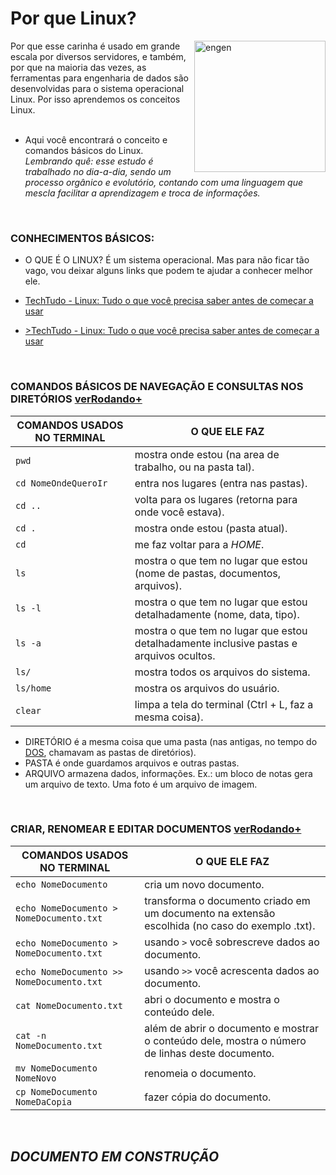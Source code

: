 # Por que Linux?
<img align="right" alt="engen" width="210" src="https://www.linuxadmingeeks.com/wp-content/uploads/2021/02/cropped-avatar-1295397_640uu3-1.png">

Por que esse carinha é usado em grande escala por diversos servidores, e também, por que na maioria das vezes, as ferramentas para engenharia de dados são desenvolvidas para o sistema operacional Linux. Por isso aprendemos os conceitos Linux.
<br />
<br />
* Aqui você encontrará o conceito e comandos básicos do Linux.
*Lembrando quê: esse estudo é trabalhado no dia-a-dia, sendo um processo orgânico e evolutório, contando com uma linguagem que mescla facilitar a aprendizagem e troca de informações.*
<br />

### CONHECIMENTOS BÁSICOS:
*  O QUE É O LINUX? É um sistema operacional. Mas para não ficar tão vago, vou deixar alguns links que podem te ajudar a conhecer melhor ele.

* [TechTudo - Linux: Tudo o que você precisa saber antes de começar a usar](https://www.techtudo.com.br/noticias/2015/03/linux-tudo-o-que-voce-precisa-saber-antes-de-comecar-usar.ghtml)
* <a href="https://www.techtudo.com.br/noticias/2015/03/linux-tudo-o-que-voce-precisa-saber-antes-de-comecar-usar.ghtml" target="_blank">>TechTudo - Linux: Tudo o que você precisa saber antes de começar a usar</a>

<br />

### COMANDOS BÁSICOS DE NAVEGAÇÃO E CONSULTAS NOS DIRETÓRIOS [verRodando+](n)
COMANDOS USADOS NO TERMINAL | O QUE ELE FAZ
----------- | ------
`pwd` | mostra onde estou (na area de trabalho, ou na pasta tal).
`cd NomeOndeQueroIr` | entra nos lugares (entra nas pastas).
`cd ..` | volta para os lugares (retorna para onde você estava).
`cd .` | mostra onde estou (pasta atual).
`cd` | me faz voltar para a *HOME*.
`ls` | mostra o que tem no lugar que estou (nome de pastas, documentos, arquivos).
`ls -l` | mostra o que tem no lugar que estou detalhadamente (nome, data, tipo).
`ls -a` | mostra o que tem no lugar que estou detalhadamente inclusive pastas e arquivos ocultos.
`ls/` | mostra todos os arquivos do sistema.
`ls/home` | mostra os arquivos do usuário.
`clear` | limpa a tela do terminal (Ctrl + L, faz a mesma coisa).

* DIRETÓRIO é a mesma coisa que uma pasta (nas antigas, no tempo do [DOS](https://pt.wikipedia.org/wiki/DOS), chamavam as pastas de diretórios).
* PASTA é onde guardamos arquivos e outras pastas.
* ARQUIVO armazena dados, informações. Ex.: um bloco de notas gera um arquivo de texto. Uma foto é um arquivo de imagem.
<br />

### CRIAR, RENOMEAR E EDITAR DOCUMENTOS [verRodando+](n)
COMANDOS USADOS NO TERMINAL | O QUE ELE FAZ
----------- | ------
`echo NomeDocumento` | cria um novo documento.
`echo NomeDocumento > NomeDocumento.txt` | transforma o documento criado em um documento na extensão escolhida (no caso do exemplo .txt).
`echo NomeDocumento > NomeDocumento.txt` | usando `>` você sobrescreve dados ao documento.
`echo NomeDocumento >> NomeDocumento.txt` | usando `>>` você acrescenta dados ao documento.
`cat NomeDocumento.txt` | abri o documento e mostra o conteúdo dele.
`cat -n NomeDocumento.txt` | além de abrir o documento e mostrar o conteúdo dele, mostra o número de linhas deste documento.
`mv NomeDocumento NomeNovo` | renomeia o documento.
`cp NomeDocumento NomeDaCopia` | fazer cópia do documento.


<br />

## *DOCUMENTO EM CONSTRUÇÃO*


